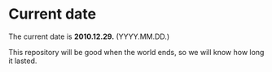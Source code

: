 # Current date

The current date is **2010.12.29.** (YYYY.MM.DD.)

This repository will be good when the world ends, so we will know how long it lasted.
